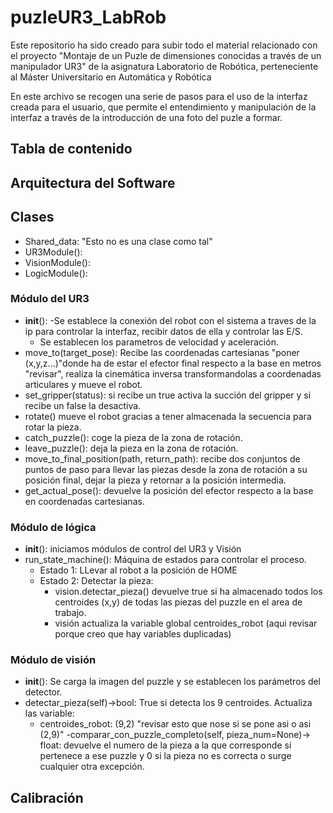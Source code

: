 # puzleUR3_LabRob
Este repositorio ha sido creado para subir todo el material relacionado con el proyecto "Montaje de un Puzle de dimensiones conocidas a través de un manipulador UR3" de la asignatura Laboratorio de Robótica, perteneciente al Máster Universitario en Automática y Robótica

En este archivo se recogen una serie de pasos para el uso de la interfaz creada para el usuario, que permite el entendimiento y manipulación de la interfaz a través de la introducción de una foto del puzle a formar.
## Tabla de contenido
## Arquitectura del Software
## Clases
- Shared_data: "Esto no es una clase como tal"
- UR3Module():
- VisionModule():
- LogicModule():
### Módulo del UR3
- __init__(): 
    -Se establece la conexión del robot con el sistema a traves de la ip para controlar la interfaz, recibir datos de ella y controlar las E/S.
    - Se establecen los parametros de velocidad y aceleración.
- move_to(target_pose): Recibe las coordenadas cartesianas "poner (x,y,z...)"donde ha de estar el efector final respecto a la base en metros "revisar", realiza la cinemática inversa transformandolas a coordenadas articulares y mueve el robot.
- set_gripper(status): si recibe un true activa la succión del gripper y si recibe un false la desactiva.
- rotate() mueve el robot gracias a tener almacenada la secuencia para rotar la pieza.
- catch_puzzle(): coge la pieza de la zona de rotación.
- leave_puzzle(): deja la pieza en la zona de rotación.
- move_to_final_position(path, return_path): recibe dos conjuntos de puntos de paso para llevar las piezas desde la zona de rotación a su posición final, dejar la pieza y retornar a la posición intermedia.
- get_actual_pose(): devuelve la posición del efector respecto  a la base en coordenadas cartesianas.
### Módulo de lógica
- __init__(): iniciamos módulos de control del UR3 y Visión
- run_state_machine(): Máquina de estados para controlar el proceso.
    - Estado 1: LLevar al robot a la posición de HOME
    - Estado 2: Detectar la pieza:
        - vision.detectar_pieza() devuelve true si ha almacenado todos los centroides (x,y) de todas las piezas del puzzle en el area de trabajo.
        - visión actualiza la variable global centroides_robot (aqui revisar porque creo que hay variables duplicadas)
### Módulo de visión
- __init__(): Se carga la imagen del puzzle y se establecen los parámetros del detector.
- detectar_pieza(self)->bool: True si detecta los 9 centroides.
Actualiza las variable:
    - centroides_robot: (9,2) "revisar esto que nose si se pone asi o asi (2,9)"
-comparar_con_puzzle_completo(self, pieza_num=None)-> float: devuelve el numero de la pieza a la que corresponde si pertenece a ese puzzle y 0 si la pieza no es correcta o surge cualquier otra excepción.

## Calibración